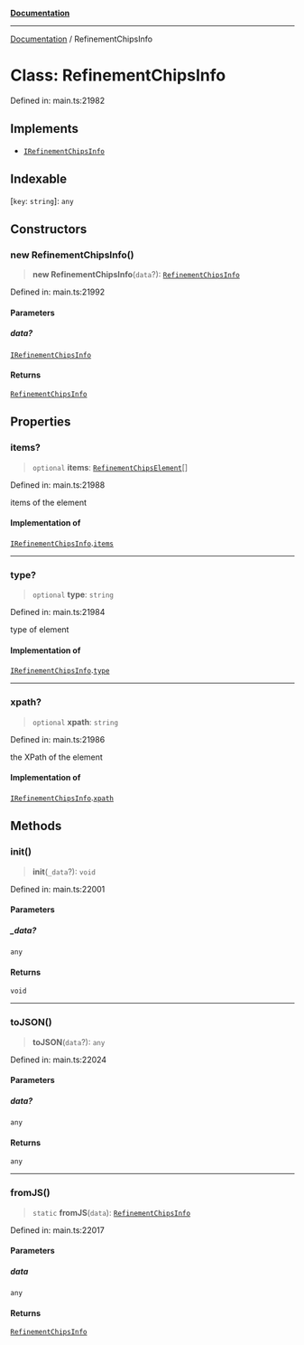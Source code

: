 [**Documentation**](../README.md)

***

[Documentation](../README.md) / RefinementChipsInfo

# Class: RefinementChipsInfo

Defined in: main.ts:21982

## Implements

- [`IRefinementChipsInfo`](../interfaces/IRefinementChipsInfo.md)

## Indexable

\[`key`: `string`\]: `any`

## Constructors

### new RefinementChipsInfo()

> **new RefinementChipsInfo**(`data`?): [`RefinementChipsInfo`](RefinementChipsInfo.md)

Defined in: main.ts:21992

#### Parameters

##### data?

[`IRefinementChipsInfo`](../interfaces/IRefinementChipsInfo.md)

#### Returns

[`RefinementChipsInfo`](RefinementChipsInfo.md)

## Properties

### items?

> `optional` **items**: [`RefinementChipsElement`](RefinementChipsElement.md)[]

Defined in: main.ts:21988

items of the element

#### Implementation of

[`IRefinementChipsInfo`](../interfaces/IRefinementChipsInfo.md).[`items`](../interfaces/IRefinementChipsInfo.md#items)

***

### type?

> `optional` **type**: `string`

Defined in: main.ts:21984

type of element

#### Implementation of

[`IRefinementChipsInfo`](../interfaces/IRefinementChipsInfo.md).[`type`](../interfaces/IRefinementChipsInfo.md#type)

***

### xpath?

> `optional` **xpath**: `string`

Defined in: main.ts:21986

the XPath of the element

#### Implementation of

[`IRefinementChipsInfo`](../interfaces/IRefinementChipsInfo.md).[`xpath`](../interfaces/IRefinementChipsInfo.md#xpath)

## Methods

### init()

> **init**(`_data`?): `void`

Defined in: main.ts:22001

#### Parameters

##### \_data?

`any`

#### Returns

`void`

***

### toJSON()

> **toJSON**(`data`?): `any`

Defined in: main.ts:22024

#### Parameters

##### data?

`any`

#### Returns

`any`

***

### fromJS()

> `static` **fromJS**(`data`): [`RefinementChipsInfo`](RefinementChipsInfo.md)

Defined in: main.ts:22017

#### Parameters

##### data

`any`

#### Returns

[`RefinementChipsInfo`](RefinementChipsInfo.md)
